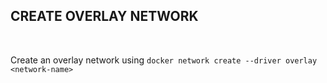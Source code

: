 
## CREATE OVERLAY NETWORK


<br/>

Create an overlay network using `docker network create --driver overlay <network-name>`